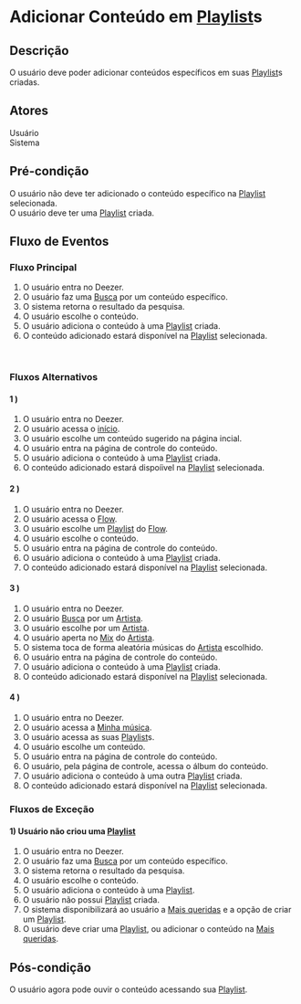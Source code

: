 # Adicionar Conteúdo em [Playlist](/modelagem/lexico#playlist)s
<div class="line"></div>

##  Descrição

O usuário deve poder adicionar conteúdos específicos em suas [Playlist](/modelagem/lexico#playlist)s criadas.

##  Atores

Usuário
<br>
Sistema

##  Pré-condição

O usuário não deve ter adicionado o conteúdo específico na [Playlist](/modelagem/lexico#playlist) selecionada.
<br>
O usuário deve ter uma [Playlist](/modelagem/lexico#playlist) criada.

##  Fluxo de Eventos

### Fluxo Principal
1. O usuário entra no Deezer.
2. O usuário faz uma [Busca](/modelagem/lexico#busca) por um conteúdo específico.
3. O sistema retorna o resultado da pesquisa.
4. O usuário escolhe o conteúdo.
5. O usuário adiciona o conteúdo à uma [Playlist](/modelagem/lexico#playlist) criada.
6. O conteúdo adicionado estará disponível na [Playlist](/modelagem/lexico#playlist) selecionada.
<br>

### Fluxos Alternativos

#### 1 ) 

1. O usuário entra no Deezer.
2. O usuário acessa o [início](/modelagem/lexico#inicio).
3. O usuário escolhe um conteúdo sugerido na página incial.
4. O usuário entra na página de controle do conteúdo.
5. O usuário adiciona o conteúdo à uma [Playlist](/modelagem/lexico#playlist) criada.
6. O conteúdo adicionado estará dispoíivel na [Playlist](/modelagem/lexico#playlist) selecionada.

#### 2 )

1. O usuário entra no Deezer.
2. O usuário acessa o [Flow](/modelagem/lexico#flow).
3. O usuário escolhe um [Playlist](/modelagem/lexico#playlist) do [Flow](/modelagem/lexico#flow).
4. O usuário escolhe o conteúdo.
5. O usuário entra na página de controle do conteúdo.
5. O usuário adiciona o conteúdo à uma [Playlist](/modelagem/lexico#playlist) criada.
6. O conteúdo adicionado estará disponível na [Playlist](/modelagem/lexico#playlist) selecionada.

#### 3 )

1. O usuário entra no Deezer.
2. O usuário [Busca](/modelagem/lexico#busca) por um [Artista](/modelagem/lexico#artista).
3. O usuário escolhe por um [Artista](/modelagem/lexico#artista).
4. O usuário aperta no [Mix](/modelagem/lexico#mix) do [Artista](/modelagem/lexico#artista).
5. O sistema toca de forma aleatória músicas do [Artista](/modelagem/lexico#artista) escolhido.
6. O usuário entra na página de controle do conteúdo.
7. O usuário adiciona o conteúdo à uma [Playlist](/modelagem/lexico#playlist) criada.
8. O conteúdo adicionado estará disponível na [Playlist](/modelagem/lexico#playlist) selecionada.

#### 4 )

1. O usuário entra no Deezer.
2. O usuário acessa a [Minha música](/modelagem/lexico#minha-musica).
3. O usuário acessa as suas [Playlist](/modelagem/lexico#playlist)s.
4. O usuário escolhe um conteúdo.
5. O usuário entra na página de controle do conteúdo.
6. O usuário, pela página de controle, acessa o álbum do conteúdo.
7. O usuário adiciona o conteúdo à uma outra [Playlist](/modelagem/lexico#playlist) criada.
8. O conteúdo adicionado estará disponível na [Playlist](/modelagem/lexico#playlist) selecionada.

### Fluxos de Exceção

#### 1) Usuário não criou uma [Playlist](/modelagem/lexico#playlist)

1. O usuário entra no Deezer.
2. O usuário faz uma [Busca](/modelagem/lexico#busca) por um conteúdo específico.
3. O sistema retorna o resultado da pesquisa.
4. O usuário escolhe o conteúdo.
5. O usuário adiciona o conteúdo à uma [Playlist](/modelagem/lexico#playlist).
6. O usuário não possui [Playlist](/modelagem/lexico#playlist) criada.
7. O sistema disponibilizará ao usuário a [Mais queridas](/modelagem/lexico#mais-queridas) e a opção de criar um [Playlist](/modelagem/lexico#playlist).
8. O usuário deve criar uma [Playlist](/modelagem/lexico#playlist), ou adicionar o conteúdo na [Mais queridas](/modelagem/lexico#mais-queridas).

## Pós-condição
O usuário agora pode ouvir o conteúdo acessando sua [Playlist](/modelagem/lexico#playlist). 



